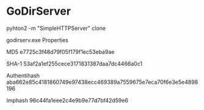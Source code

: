 # GoDirServer
pyhton2 -m "SimpleHTTPServer" clone 

godirserv.exe Properties

MD5	e7725c3f48d79f05f179f1ec53eba9ae

SHA-1	53af2a1ef255cece3171831387daa7dc4466a0c1

Authentihash	aba662e85c4181860749e97438ecc469389a7559675e7eca70f6e3e5e4898196

Imphash	96c44fa1eee2c4e9b9e77d7bf42d59e6
